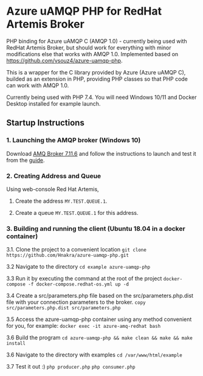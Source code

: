 # Azure uAMQP PHP for RedHat Artemis Broker

PHP binding for Azure uAMQP C (AMQP 1.0) - currently being used with RedHat Artemis Broker, but should work for everything with minor modifications else that works with AMQP 1.0. Implemented based on https://github.com/vsouz4/azure-uamqp-php.

This is a wrapper for the C library provided by Azure (Azure uAMQP C), builded as an extension in PHP, providing PHP classes so that PHP code can work with AMQP 1.0.

Currently being used with PHP 7.4. You will need Windows 10/11 and Docker Desktop installed for example launch.

## Startup Instructions
### 1. Launching the AMQP broker (Windows 10)
Download [AMQ Broker 7.11.6](https://access.redhat.com/jbossnetwork/restricted/listSoftware.html?product=jboss.amq.broker) and follow the instructions to launch and test it from the [guide](https://access.redhat.com/documentation/ru-ru/red_hat_amq_broker/7.11/html-single/getting_started_with_amq_broker/index).

### 2. Creating Address and Queue
Using web-console Red Hat Artemis, 
1. Create the address ```MY.TEST.QUEUE.1```.

2. Create a queue ```MY.TEST.QUEUE.1``` for this address.

### 3. Building and running the client (Ubuntu 18.04 in a docker container)
3.1. Clone the project to a convenient location
```git clone https://github.com/Hnakra/azure-uamqp-php.git```

3.2 Navigate to the directory
```cd example azure-uamqp-php```

3.3 Run it by executing the command at the root of the project
```docker-compose -f docker-compose.redhat-os.yml up -d```

3.4 Create a src/parameters.php file based on the src/parameters.php.dist file with your connection parameters to the broker.
```copy src/parameters.php.dist src/parameters.php```

3.5 Access the azure-uamqp-php container using any method convenient for you, for example:
```docker exec -it azure-amq-redhat bash```

3.6 Build the program
```cd azure-uamqp-php && make clean && make && make install```

3.6 Navigate to the directory with examples
```cd /var/www/html/example```

3.7 Test it out :)
```php producer.php```
```php consumer.php```
